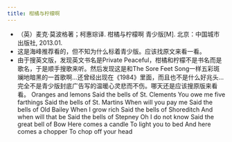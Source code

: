 ```yaml
---
title: 柑橘与柠檬啊
---
```


- （英）麦克·莫波格著；柯惠琮译. 柑橘与柠檬啊 青少版[M]. 北京：中国城市出版社, 2013.01.
- 这是海峰推荐看的，但不知为什么标着青少版。应该找原文来看一看。
- 由于搜英文版，发现英文书名是Private Peaceful，柑橘和柠檬不是书名而是歌名，于是顺手搜歌来听。然后发现这是和The Sore Feet Song一样五彩斑斓地暗黑的一首歌啊…还曾经出现在《1984》里面，而且也不是什么好兆头…完全不是青少版封底广告写的温暖心灵悲而不伤。哪天还是应该搜原版来看看。
  Oranges and lemons 
  Said the bells of St. Clements 
  You owe me five farthings 
  Said the bells of St. Martins 
  When will you pay me 
  Said the bells of Old Bailey 
  When I grow rich 
  Said the bells of Shoreditch 
  And when will that be 
  Said the bells of Stepney 
  Oh I do not know 
  Said the great bell of Bow 
  Here comes a candle 
  To light you to bed 
  And here comes a chopper 
  To chop off your head